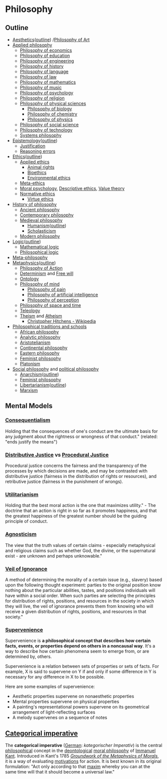 # Philosophy

## Outline

- [Aesthetics](https://en.wikipedia.org/wiki/Aesthetics)([outline](https://en.wikipedia.org/wiki/Outline_of_aesthetics)) /[Philosophy of Art](https://en.wikipedia.org/wiki/Philosophy_of_Art)
- [Applied philosophy](https://en.wikipedia.org/wiki/Philosophy#Applied_philosophy)
    - [Philosophy of economics](https://en.wikipedia.org/wiki/Philosophy_and_economics)
    - [Philosophy of education](https://en.wikipedia.org/wiki/Philosophy_of_education)
    - [Philosophy of engineering](https://en.wikipedia.org/wiki/Philosophy_of_engineering)
    - [Philosophy of history](https://en.wikipedia.org/wiki/Philosophy_of_history)
    - [Philosophy of language](https://en.wikipedia.org/wiki/Philosophy_of_language)
    - [Philosophy of law](https://en.wikipedia.org/wiki/Philosophy_of_law)
    - [Philosophy of mathematics](https://en.wikipedia.org/wiki/Philosophy_of_mathematics)
    - [Philosophy of music](https://en.wikipedia.org/wiki/Philosophy_of_music)
    - [Philosophy of psychology](https://en.wikipedia.org/wiki/Philosophy_of_psychology)
    - [Philosophy of religion](https://en.wikipedia.org/wiki/Philosophy_of_religion)
    - [Philosophy of physical sciences](https://en.wikipedia.org/wiki/Philosophy_of_science)
        - [Philosophy of biology](https://en.wikipedia.org/wiki/Philosophy_of_biology)
        - [Philosophy of chemistry](https://en.wikipedia.org/wiki/Philosophy_of_chemistry)
        - [Philosophy of physics](https://en.wikipedia.org/wiki/Philosophy_of_physics)
    - [Philosophy of social science](https://en.wikipedia.org/wiki/Philosophy_of_social_science)
    - [Philosophy of technology](https://en.wikipedia.org/wiki/Philosophy_of_technology)
    - [Systems philosophy](https://en.wikipedia.org/wiki/Systems_philosophy)
- [Epistemology](https://en.wikipedia.org/wiki/Epistemology)([outline](https://en.wikipedia.org/wiki/Outline_of_epistemology))
    - [Justification](https://en.wikipedia.org/wiki/Theory_of_justification)
    - [Reasoning errors](https://en.wikipedia.org/wiki/List_of_fallacies#Informal_fallacies)
- [Ethics](https://en.wikipedia.org/wiki/Ethics)([outline](https://en.wikipedia.org/wiki/Outline_of_ethics))
    - [Applied ethics](https://en.wikipedia.org/wiki/Applied_ethics)
        - [Animal rights](https://en.wikipedia.org/wiki/Animal_rights)
        - [Bioethics](https://en.wikipedia.org/wiki/Bioethics)
        - [Environmental ethics](https://en.wikipedia.org/wiki/Environmental_ethics)
    - [Meta-ethics](https://en.wikipedia.org/wiki/Meta-ethics)
    - [Moral psychology](https://en.wikipedia.org/wiki/Moral_psychology), [Descriptive ethics](https://en.wikipedia.org/wiki/Descriptive_ethics), [Value theory](https://en.wikipedia.org/wiki/Value_theory)
    - [Normative ethics](https://en.wikipedia.org/wiki/Normative_ethics)
        - [Virtue ethics](https://en.wikipedia.org/wiki/Virtue_ethics)
- [History of philosophy](https://en.wikipedia.org/wiki/History_of_philosophy)
    - [Ancient philosophy](https://en.wikipedia.org/wiki/Ancient_philosophy)
    - [Contemporary philosophy](https://en.wikipedia.org/wiki/Contemporary_philosophy)
    - [Medieval philosophy](https://en.wikipedia.org/wiki/Medieval_philosophy)
        - [Humanism](https://en.wikipedia.org/wiki/Humanism)([outline](https://en.wikipedia.org/wiki/Outline_of_humanism))
        - [Scholasticism](https://en.wikipedia.org/wiki/Scholasticism)
    - [Modern philosophy](https://en.wikipedia.org/wiki/Modern_philosophy)
- [Logic](https://en.wikipedia.org/wiki/Logic)([outline](https://en.wikipedia.org/wiki/Outline_of_logic))
    - [Mathematical logic](https://en.wikipedia.org/wiki/Mathematical_logic)
    - [Philosophical logic](https://en.wikipedia.org/wiki/Philosophical_logic)
- [Meta-philosophy](https://en.wikipedia.org/wiki/Meta-philosophy)
- [Metaphysics](https://en.wikipedia.org/wiki/Metaphysics)([outline](https://en.wikipedia.org/wiki/Outline_of_metaphysics))
    - [Philosophy of Action](https://en.wikipedia.org/wiki/Action_(philosophy))
    - [Determinism](https://en.wikipedia.org/wiki/Determinism) and [Free will](https://en.wikipedia.org/wiki/Free_will)
    - [Ontology](https://en.wikipedia.org/wiki/Ontology)
    - [Philosophy of mind](https://en.wikipedia.org/wiki/Philosophy_of_mind)
        - [Philosophy of pain](https://en.wikipedia.org/wiki/Pain_(philosophy))
        - [Philosophy of artificial intelligence](https://en.wikipedia.org/wiki/Philosophy_of_artificial_intelligence)
        - [Philosophy of perception](https://en.wikipedia.org/wiki/Philosophy_of_perception)
    - [Philosophy of space and time](https://en.wikipedia.org/wiki/Philosophy_of_space_and_time)
    - [Teleology](https://en.wikipedia.org/wiki/Teleology)
    - [Theism](https://en.wikipedia.org/wiki/Theism) and [Atheism](https://en.wikipedia.org/wiki/Atheism)
        - [Christopher Hitchens - Wikipedia](https://en.wikipedia.org/wiki/Christopher_Hitchens)
- [Philosophical traditions and schools](https://en.wikipedia.org/wiki/Philosophical_movement)
    - [African philosophy](https://en.wikipedia.org/wiki/African_philosophy)
    - [Analytic philosophy](https://en.wikipedia.org/wiki/Analytic_philosophy)
    - [Aristotelianism](https://en.wikipedia.org/wiki/Aristotelianism)
    - [Continental philosophy](https://en.wikipedia.org/wiki/Continental_philosophy)
    - [Eastern philosophy](https://en.wikipedia.org/wiki/Eastern_philosophy)
    - [Feminist philosophy](https://en.wikipedia.org/wiki/Feminist_philosophy)
    - [Platonism](https://en.wikipedia.org/wiki/Platonism)
- [Social philosophy](https://en.wikipedia.org/wiki/Social_philosophy) and [political philosophy](https://en.wikipedia.org/wiki/Political_philosophy)
    - [Anarchism](https://en.wikipedia.org/wiki/Anarchism)([outline](https://en.wikipedia.org/wiki/Outline_of_anarchism))
    - [Feminist philosophy](https://en.wikipedia.org/wiki/Feminist_philosophy)
    - [Libertarianism](https://en.wikipedia.org/wiki/Libertarianism)([outline](https://en.wikipedia.org/wiki/Outline_of_libertarianism))
    - [Marxism](https://en.wikipedia.org/wiki/Marxism)

## Mental Models

### [Consequentialism](https://en.wikipedia.org/wiki/Consequentialism)

Holding that the consequences of one's conduct are the ultimate basis for any judgment about the rightness or wrongness of that conduct." (related: "ends justify the means")

### [Distributive Justice](https://en.wikipedia.org/wiki/Distributive_justice) vs [Procedural Justice](https://en.wikipedia.org/wiki/Procedural_justice)

Procedural justice concerns the fairness and the transparency of the processes by which decisions are made, and may be contrasted with distributive justice (fairness in the distribution of rights or resources), and retributive justice (fairness in the punishment of wrongs).

### [Utilitarianism](https://en.wikipedia.org/wiki/Utilitarianism)

Holding that the best moral action is the one that maximizes utility." - The doctrine that an action is right in so far as it promotes happiness, and that the greatest happiness of the greatest number should be the guiding principle of conduct.

### [Agnosticism](https://en.wikipedia.org/wiki/Agnosticism)

The view that the truth values of certain claims - especially metaphysical and religious claims such as whether God, the divine, or the supernatural exist - are unknown and perhaps unknowable."

### [Veil of Ignorance](https://en.wikipedia.org/wiki/Veil_of_ignorance)

A method of determining the morality of a certain issue (e.g., slavery) based upon the following thought experiment: parties to the original position know nothing about the particular abilities, tastes, and positions individuals will have within a social order. When such parties are selecting the principles for distribution of rights, positions, and resources in the society in which they will live, the veil of ignorance prevents them from knowing who will receive a given distribution of rights, positions, and resources in that society."

### [Supervenience](https://en.wikipedia.org/wiki/Supervenience)

Supervenience is **a philosophical concept that describes how certain facts, events, or properties depend on others in a noncausal way**. It's a way to describe how certain phenomena seem to emerge from, or are determined by, others.

Supervenience is a relation between sets of properties or sets of facts. For example, X is said to supervene on Y if and only if some difference in Y is necessary for any difference in X to be possible.

Here are some examples of supervenience:

- Aesthetic properties supervene on nonaesthetic properties
- Mental properties supervene on physical properties
- A painting's representational powers supervene on its geometrical arrangement of light-reflecting surfaces
- A melody supervenes on a sequence of notes

## [Categorical imperative](https://en.wikipedia.org/wiki/Categorical_imperative)

The **categorical imperative** ([German](https://en.wikipedia.org/wiki/German_language "German language"): _kategorischer Imperativ_) is the central [philosophical](https://en.wikipedia.org/wiki/Philosophy "Philosophy") concept in the [deontological](https://en.wikipedia.org/wiki/Deontological "Deontological") [moral philosophy](https://en.wikipedia.org/wiki/Kantian_ethics "Kantian ethics") of [Immanuel Kant](https://en.wikipedia.org/wiki/Immanuel_Kant "Immanuel Kant"). Introduced in Kant's 1785 _[Groundwork of the Metaphysics of Morals](https://en.wikipedia.org/wiki/Groundwork_of_the_Metaphysics_of_Morals "Groundwork of the Metaphysics of Morals")_, it is a way of evaluating [motivations](https://en.wikipedia.org/wiki/Motivation "Motivation") for action. It is best known in its original formulation: "Act only according to that [maxim](https://en.wikipedia.org/wiki/Maxim_(philosophy) "Maxim (philosophy)") whereby you can at the same time will that it should become a universal law."
